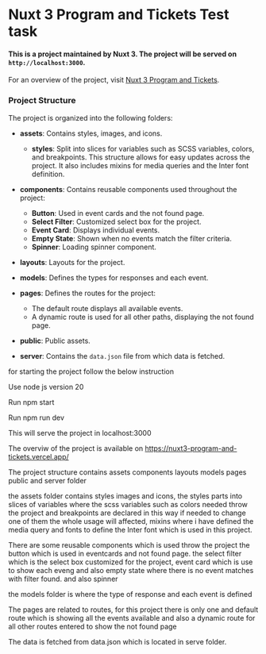 # Nuxt 3 Program and Tickets Test task

#### This is a project maintained by Nuxt 3. The project will be served on `http://localhost:3000`.

For an overview of the project, visit [Nuxt 3 Program and Tickets](https://nuxt3-program-and-tickets.vercel.app/).

### Project Structure

The project is organized into the following folders:

- **assets**: Contains styles, images, and icons.

  - **styles**: Split into slices for variables such as SCSS variables, colors, and breakpoints. This structure allows for easy updates across the project. It also includes mixins for media queries and the Inter font definition.

- **components**: Contains reusable components used throughout the project:

  - **Button**: Used in event cards and the not found page.
  - **Select Filter**: Customized select box for the project.
  - **Event Card**: Displays individual events.
  - **Empty State**: Shown when no events match the filter criteria.
  - **Spinner**: Loading spinner component.

- **layouts**: Layouts for the project.

- **models**: Defines the types for responses and each event.

- **pages**: Defines the routes for the project:

  - The default route displays all available events.
  - A dynamic route is used for all other paths, displaying the not found page.

- **public**: Public assets.

- **server**: Contains the `data.json` file from which data is fetched.

for starting the project follow the below instruction

Use node js version 20

Run npm start

Run npm run dev

This will serve the project in localhost:3000

The overviw of the project is available on https://nuxt3-program-and-tickets.vercel.app/

The project structure contains assets components layouts models pages public and server folder

the assets folder contains styles images and icons, the styles parts into slices of variables where the scss variables such as colors needed throw the project and breakpoints are declared in this way if needed to change one of them the whole usage will affected, mixins where i have defined the media query and fonts to define the Inter font which is used in this project.

There are some reusable components which is used throw the project the button which is used in eventcards and not found page. the select filter which is the select box customized for the project, event card which is use to show each eveng and also empty state where there is no event matches with filter found. and also spinner

the models folder is where the type of response and each event is defined

The pages are related to routes, for this project there is only one and default route which is showing all the events available and also a dynamic route for all other routes entered to show the not found page

The data is fetched from data.json which is located in serve folder.

